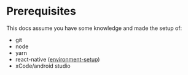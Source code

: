 # Prerequisites

This docs assume you have some knowledge and made the setup of:

- git
- node
- yarn
- react-native ([environment-setup](https://reactnative.dev/docs/environment-setup))
- xCode/android studio
